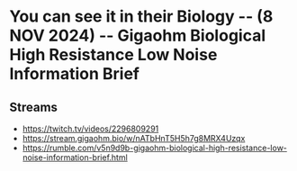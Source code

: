 # You can see it in their Biology -- (8 NOV 2024) -- Gigaohm Biological High Resistance Low Noise Information Brief

## Streams
- https://twitch.tv/videos/2296809291
- https://stream.gigaohm.bio/w/nATbHnT5H5h7g8MRX4Uzqx
- https://rumble.com/v5n9d9b-gigaohm-biological-high-resistance-low-noise-information-brief.html


